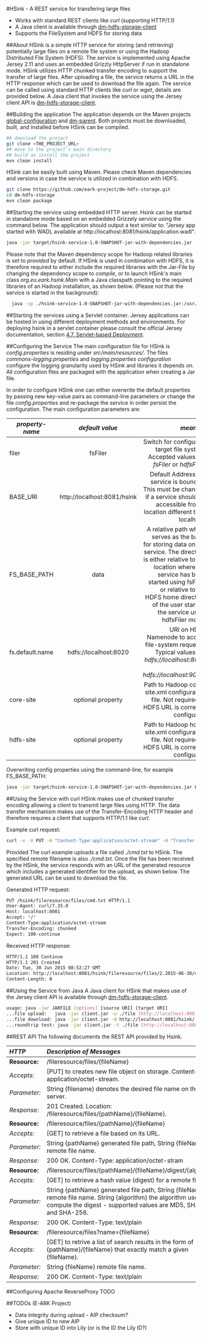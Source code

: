 #HSink - A REST service for transfering large files 

* Works with standard REST clients like *curl* (supporting HTTP/1.1)  
* A Java client is available through [dm-hdfs-storage-client](https://github.com/eark-project/dm-hdfs-storage-client)
* Supports the FileSystem and HDFS for storing data

##About
HSink is a simple HTTP service for storing (and retrieving) potentially large files on a remote file system or using the Hadoop Distributed File System (HDFS). The service is implemented using Apache Jersey 2.11 and uses an embedded Grizzly HttpServer if run in standalone mode. HSink utilizes HTTP chunked transfer encoding to support the transfer of large files. After uploading a file, the service returns a URL in the HTTP response which can be used to download the file again. The service can be called using standard HTTP clients like *curl* or *wget*, details are provided below. A Java client that invokes the service using the Jersey client API is [dm-hdfs-storage-client](https://github.com/eark-project/dm-hdfs-storage-client).

##Building the application
The application depends on the Maven projects [global-configuration](https://github.com/eark-project/global-configuration) and [dm-parent](https://github.com/eark-project/dm-parent). Both projects must be downloaded, built, and installed before HSink can be compiled.

```bash
## download the project
git clone <THE_PROJECT_URL>
## move to the project's main directory
## build an install the project
mvn clean install
```

HSink can be easily built using Maven. Please check Maven dependencies and versions in case the service is utilized in combination with HDFS. 

```bash
git clone https://github.com/eark-project/dm-hdfs-storage.git
cd dm-hdfs-storage
mvn clean package
```

##Starting the service using embedded HTTP server.
Hsink can be started in standalone mode based on an embedded Grizzely service using the command below. The application should output a text similar to: "Jersey app started with WADL available at http://localhost:8081/hsink/application.wadl".   

```bash
java -jar target/hsink-service-1.0-SNAPSHOT-jar-with-dependencies.jar
```

Please note that the Maven dependency scope for Hadoop related libraries is set to *provided* by default. If HSink is used in combination with HDFS, it is therefore required to either include the required libraries with the Jar-File by changing the dependency scope to *compile*, or to launch HSink's main class *org.eu.eark.hsink.Main* with a Java classpath pointing to the required libraries of an Hadoop installation, as shown below. (Please not that the service is started in the background):

```bash
  java -cp ./hsink-service-1.0-SNAPSHOT-jar-with-dependencies.jar:/usr/lib/hadoop/hadoop-common-2.0.0-cdh4.2.2.jar:/usr/lib/hadoop/lib/log4j-1.2.17.jar:/usr/lib/hadoop/lib/commons-configuration-1.6.jar:/usr/lib/hadoop/hadoop-auth-2.0.0-cdh4.2.2.jar:/usr/lib/hadoop/lib/slf4j-api-1.6.1.jar:/usr/lib/hadoop/lib/slf4j-log4j12-1.6.1.jar:/usr/lib/hadoop-hdfs/hadoop-hdfs-2.0.0-cdh4.2.2.jar org.eu.eark.hsink.Main filer=hdfsFiler fs.default.name=hdfs://localhost:8020 BASE_URI=http://81.189.135.189:8081/hsink/ > grizzly.out 2>&1 &
```
##Starting the services using a Servlet container.
Jersey applications can be hosted in using different deployment methods and environments. For deploying hsink in a servlet container please consult the official Jersey documentation, section [4.7. Servlet-based Deployment](https://jersey.java.net/documentation/2.11/deployment.html#deployment.servle).

##Configuring the Service
The main configuration file for HSink is *config.properties* is residing under *src/main/resources/*. The files *commons-logging.properties* and *logging.properties configuration* configure the logging granularity used by HSink and libraries it depends on. All configuration files are packaged with the application when creating a Jar file.

In order to configure HSink one can either overwrite the default properties by passing new key-value pairs as command-line parameters or change the file *config.properties* and re-package the service in order persist the configuration. The main configuration parameters are:

| *property-name* | *default value* | *meaning*  |
|-----------------|:---------------:|-----------:|  
| filer           | fsFiler         | Switch for configuring target file system. Accepted values are *fsFiler* or *hdfsFiler*. |
| BASE_URI        | http://localhost:8081/hsink | Default Address the service is bound to. This must be changed if a service should be accessible from a location different then localhost. |
| FS_BASE_PATH    | data            | A relative path which serves as the basis for storing data on the service. The directory is either relative to the location where the service has been started using fsFiler, or relative to the HDFS home directory of the user starting the service using hdfsFiler mode. | 
| fs.default.name | hdfs://localhost:8020 | URI on HDFS Namenode to accept file-system requests. Typical values are *hdfs://localhost:8020* or *hdfs://localhost:9000*. |
| core-site       | optional property | Path to Hadoop core-site.xml configuration file. Not required of HDFS URL is correctly configured. |
| hdfs-site       | optional property | Path to Hadoop hdfs-site.xml configuration file. Not required of HDFS URL is correctly configured. |

Overwriting config properties using the command-line, for example FS_BASE_PATH:
```bash
java -jar target/hsink-service-1.0-SNAPSHOT-jar-with-dependencies.jar FS_BASE_PATH=uploads
```

##Using the Service with curl
HSink makes use of chunked transfer encoding allowing a client to transmit large files using HTTP. The data transfer mechanism makes use of the Transfer-Encoding HTTP header and therefore requires a client that supports HTTP/1.1 like *curl*. 

Example curl request:
```bash
curl -v -X PUT -H "Content-Type:application/octet-stream" -H "Transfer-Encoding: chunked" http://localhost:8081/hsink/fileresource/files/cmd.txt -T ./cmd.txt
```
Provided 
The curl example uploads a file called *./cmd.txt* to HSink. The specified remote filename is also *./cmd.txt*. Once the file has been received by the HSink, the service responds with an URL of the generated resource which includes a generated identifier for the upload, as shown below. The generated URL can be used to download the file.     

Generated HTTP request:
```bash
PUT /hsink/fileresource/files/cmd.txt HTTP/1.1
User-Agent: curl/7.35.0
Host: localhost:8081
Accept: */*
Content-Type:application/octet-stream
Transfer-Encoding: chunked
Expect: 100-continue
```

Received HTTP response:
```bash
HTTP/1.1 100 Continue
HTTP/1.1 201 Created
Date: Tue, 30 Jun 2015 08:52:27 GMT
Location: http://localhost:8081/hsink/fileresource/files/2.2015-06-30/cmd.txt
Content-Length: 0
```

##Using the Service from Java
A Java client for HSink that makes use of the Jersey client API is available through [dm-hdfs-storage-client](https://github.com/eark-project/dm-hdfs-storage-client). 

```bash
usage: java -jar JARFILE [options] [source URI] [target URI]
...file upload:   java -jar client.jar -u ./file [http://localhost:8081/hsink]
...file download: java -jar client.jar -d http://localhost:8081/hsink/.../file ./file
...roundtrip test: java -jar client.jar -t ./file [http://localhost:8081/hsink]
```

##REST API
The following documents the REST API provided by Hsink.

| *HTTP* |  *Description of Messages*|
|:----------------|:---------------|  
| **Resource:**   | /fileresource/files/{fileName} |
| *Accepts:*      | [PUT] to creates new file object on storage. Content-type: application/octet-stream. |
| *Parameter:*    | String {filename} denotes the desired file name on the server. |
| *Response:*     | 201 Created. Location: /fileresource/files/{pathName}/{fileName}. |
|**Resource:**    |/fileresource/files/{pathName}/{fileName} |
|*Accepts:*       |[GET] to retrieve a file based on its URL. |
|*Parameter:*     |String {pathName} generated file path, String {fileName} remote file name. |
|*Response:*      |200 OK. Content-Type: application/octet-stram |
|**Resource:**    |/fileresource/files/{pathName}/{fileName}/digest/{algorithm} |
|*Accepts:*       |[GET] to retrieve a hash value (digest) for a remote file. |
|*Parameter:*     |String {pathName} generated file path, String {fileName} remote file name. String {algorithm} the algorithm used to compute the digest - supported values are MD5, SHA-1, and SHA-256. |
|*Response:*      |200 OK. Content-Type: text/plain |
|**Resource:**    |/fileresource/files?name={fileName} |
|*Accepts:*       |[GET] to retrive a list of search results in the form  of {pathName}/{fileName} that exactly match a given {fileName}. |
|*Parameter:*     |String {fileName} remote file name. |
|*Response:*      |200 OK. Content-Type: text/plain |



##Configuring Apache ReverseProxy
TODO



##TODOs (E-ARK Project)
- Data integrity during upload - AIP checksum?
- Give unique ID to new AIP
- Store with unique ID into Lily (or is the ID the Lily ID?)
